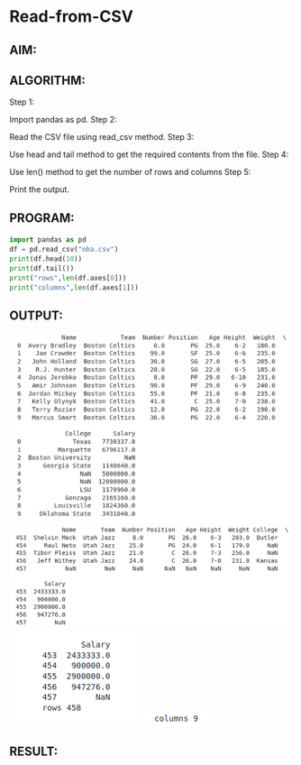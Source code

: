 # Read-from-CSV

## AIM:

## ALGORITHM:
Step 1:

Import pandas as pd.
Step 2:

Read the CSV file using read_csv method.
Step 3:

Use head and tail method to get the required contents from the file.
Step 4:

Use len() method to get the number of rows and columns
Step 5:

Print the output.

## PROGRAM:
```py
import pandas as pd
df = pd.read_csv("nba.csv")
print(df.head(10))
print(df.tail())
print("rows",len(df.axes[0]))
print("columns",len(df.axes[1]))
```

## OUTPUT:
![output](/nba1.png)
![output](/nba2.png)
![output](/nba3.png)
![output](/nba4.png)


## RESULT:
